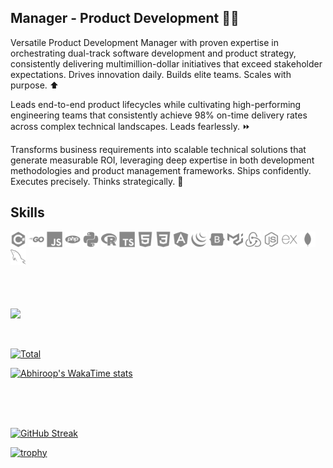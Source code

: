 ## Manager - Product Development 👨‍💻

Versatile Product Development Manager with proven expertise in orchestrating dual-track software development and product strategy, consistently delivering multimillion-dollar initiatives that exceed stakeholder expectations. Drives innovation daily. Builds elite teams. Scales with purpose. ⬆️

Leads end-to-end product lifecycles while cultivating high-performing engineering teams that consistently achieve 98% on-time delivery rates across complex technical landscapes. Leads fearlessly. ⏩

Transforms business requirements into scalable technical solutions that generate measurable ROI, leveraging deep expertise in both development methodologies and product management frameworks. Ships confidently. Executes precisely. Thinks strategically. 🧠



 ## Skills
   <a href="https://learn.microsoft.com/en-us/dotnet/csharp/" target="_blank" rel="noreferrer noopener"><img src="https://raw.githubusercontent.com/0xShapeShifter/dev-story/master/public/images/skills/core/csharp.svg" alt="C#" width="25" height="25" /></a> <a href="" target="_blank" rel="noreferrer noopener"><img src="https://raw.githubusercontent.com/0xShapeShifter/dev-story/master/public/images/skills/core/go.svg" alt="Go" width="25" height="25" /></a> <a href="https://www.javascript.com" target="_blank" rel="noreferrer noopener"><img src="https://raw.githubusercontent.com/0xShapeShifter/dev-story/master/public/images/skills/core/javascript.svg" alt="JavaScript" width="25" height="25" /></a> <a href="https://www.php.net" target="_blank" rel="noreferrer noopener"><img src="https://raw.githubusercontent.com/0xShapeShifter/dev-story/master/public/images/skills/core/php.svg" alt="PHP" width="25" height="25" /></a> <a href="https://www.python.org" target="_blank" rel="noreferrer noopener"><img src="https://raw.githubusercontent.com/0xShapeShifter/dev-story/master/public/images/skills/core/python.svg" alt="Python" width="25" height="25" /></a> <a href="https://r-lang.com/what-is-r-language/" target="_blank" rel="noreferrer noopener"><img src="https://raw.githubusercontent.com/0xShapeShifter/dev-story/master/public/images/skills/core/r.svg" alt="R" width="25" height="25" /></a> <a href="https://www.typescriptlang.org" target="_blank" rel="noreferrer noopener"><img src="https://raw.githubusercontent.com/0xShapeShifter/dev-story/master/public/images/skills/core/typescript.svg" alt="Typescript" width="25" height="25" /></a>  <a href="https://html.com/html5/" target="_blank" rel="noreferrer noopener"><img src="https://raw.githubusercontent.com/0xShapeShifter/dev-story/master/public/images/skills/frontend/html5.svg" alt="HTML5" width="25" height="25" /></a> <a href="https://css3.com" target="_blank" rel="noreferrer noopener"><img src="https://raw.githubusercontent.com/0xShapeShifter/dev-story/master/public/images/skills/frontend/css3.svg" alt="CSS3" width="25" height="25" /></a> <a href="https://angularjs.org" target="_blank" rel="noreferrer noopener"><img src="https://raw.githubusercontent.com/0xShapeShifter/dev-story/master/public/images/skills/frontend/angular.svg" alt="Angular" width="25" height="25" /></a> <a href="https://jquery.com" target="_blank" rel="noreferrer noopener"><img src="https://raw.githubusercontent.com/0xShapeShifter/dev-story/master/public/images/skills/frontend/jquery.svg" alt="JQuery" width="25" height="25" /></a> <a href="https://getbootstrap.com" target="_blank" rel="noreferrer noopener"><img src="https://raw.githubusercontent.com/0xShapeShifter/dev-story/master/public/images/skills/frontend/bootstrap.svg" alt="Bootstrap" width="25" height="25" /></a> <a href="https://mui.com/material-ui/" target="_blank" rel="noreferrer noopener"><img src="https://raw.githubusercontent.com/0xShapeShifter/dev-story/master/public/images/skills/frontend/mui.svg" alt="Material UI" width="25" height="25" /></a> <a href="https://redux.js.org" target="_blank" rel="noreferrer noopener"><img src="https://raw.githubusercontent.com/0xShapeShifter/dev-story/master/public/images/skills/frontend/redux.svg" alt="Redux" width="25" height="25" /></a>  <a href="https://nodejs.org" target="_blank" rel="noreferrer noopener"><img src="https://raw.githubusercontent.com/0xShapeShifter/dev-story/master/public/images/skills/backend/nodejs.svg" alt="NodeJS" width="25" height="25" /></a> <a href="http://expressjs.com" target="_blank" rel="noreferrer noopener"><img src="https://raw.githubusercontent.com/0xShapeShifter/dev-story/master/public/images/skills/backend/express.svg" alt="Express" width="25" height="25" /></a> <a href="https://www.mongodb.com" target="_blank" rel="noreferrer noopener"><img src="https://raw.githubusercontent.com/0xShapeShifter/dev-story/master/public/images/skills/backend/mongodb.svg" alt="Mongo DB" width="25" height="25" /></a> <a href="https://www.mysql.com" target="_blank" rel="noreferrer noopener"><img src="https://raw.githubusercontent.com/0xShapeShifter/dev-story/master/public/images/skills/backend/mysql.svg" alt="MySQL" width="25" height="25" /></a> 

<br />
<br />
<br />

<a href="https://github.com/abhiroop43/github-readme-stats">
  <img height=200 align="center" src="https://github-readme-stats.abhiroopsantra.dev/api?username=abhiroop43&theme=aura&hide_border=true" />
</a>


<!--<a href="https://github.com/abhiroop43">
  <img height=200 align="center" src="https://github-readme-stats.abhiroopsantra.dev/api/top-langs?username=abhiroop43&layout=compact&langs_count=4&card_width=320&size_weight=0&count_weight=1" />
</a>-->
<br />
<br />
<br />

[![Total](https://wakatime.com/badge/user/018bbcc3-df5e-41ae-a6a3-3aa48d7c9f0d.svg?style=for-the-badge)](https://wakatime.com/@018bbcc3-df5e-41ae-a6a3-3aa48d7c9f0d)

[![Abhiroop's WakaTime stats](https://github-readme-stats.abhiroopsantra.dev/api/wakatime?username=abhiroop43&langs_count=5&theme=aura&hide_border=true)](https://github.com/abhiroop43/github-readme-stats)

<br />
<br />
<br />

[![GitHub Streak](https://streak-stats.demolab.com?user=abhiroop43&theme=aura&hide_border=true&fire=EB7B00&currStreakLabel=EB5454)](https://git.io/streak-stats)

<!--
<a href="https://github.com/abhiroop43/wander-loom">
  <img align="center" src="https://github-readme-stats.abhiroopsantra.dev/api/pin/?username=abhiroop43&repo=wander-loom" />
</a>
<a href="https://github.com/abhiroop43/vox-agora">
  <img align="center" src="https://github-readme-stats.abhiroopsantra.dev/api/pin/?username=abhiroop43&repo=vox-agora" />
</a>
-->

<!--
<a href="https://github.com/abhiroop43/wander-loom">
  <img align="center" src="https://github-readme-stats.abhiroopsantra.dev/api/pin/?username=abhiroop43&repo=chatlevel9k" />
</a>
-->

[![trophy](https://github-profile-trophy.vercel.app/?username=abhiroop43&theme=darkhub&no-frame=true)](https://github-profile-trophy.vercel.app/?username=abhiroop43)

<br />
<br />
<br />


